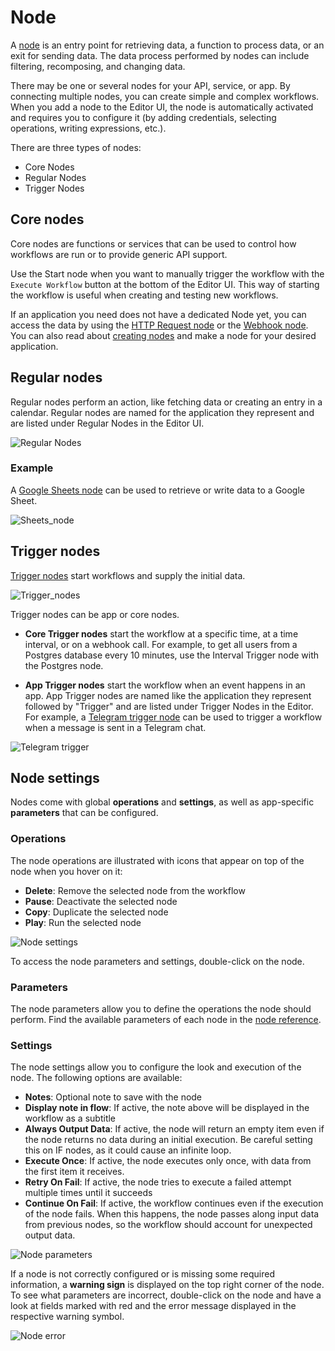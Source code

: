 # Node

A [node](../../reference/glossary.md#node) is an entry point for retrieving data, a function to process data, or an exit for sending data. The data process performed by nodes can include filtering, recomposing, and changing data.

There may be one or several nodes for your API, service, or app. By connecting multiple nodes, you can create simple and complex workflows. When you add a node to the Editor UI, the node is automatically activated and requires you to configure it (by adding credentials, selecting operations, writing expressions, etc.).

There are three types of nodes:

* Core Nodes
* Regular Nodes
* Trigger Nodes

## Core nodes

Core nodes are functions or services that can be used to control how workflows are run or to provide generic API support.

Use the Start node when you want to manually trigger the workflow with the `Execute Workflow` button at the bottom of the Editor UI. This way of starting the workflow is useful when creating and testing new workflows.

If an application you need does not have a dedicated Node yet, you can access the data by using the [HTTP Request node](../../nodes/nodes-library/core-nodes/HTTPRequest/README.md) or the [Webhook node](../../nodes/nodes-library/core-nodes/Webhook/README.md). You can also read about [creating nodes](../../nodes/creating-nodes/create-node.md) and make a node for your desired application.


## Regular nodes

Regular nodes perform an action, like fetching data or creating an entry in a calendar. Regular nodes are named for the application they represent and are listed under Regular Nodes in the Editor UI.

![Regular Nodes](../images/Regular_nodes.png)

### Example

A [Google Sheets node](../../nodes/nodes-library/nodes/GoogleSheets/README.md) can be used to retrieve or write data to a Google Sheet.

![Sheets_node](../images/Google_sheets.png)

## Trigger nodes

[Trigger nodes](../../reference/glossary.md#trigger) start workflows and supply the initial data.

![Trigger_nodes](../images/Trigger_nodes.png)

Trigger nodes can be app or core nodes.

* **Core Trigger nodes** start the workflow at a specific time, at a time interval, or on a webhook call. For example, to get all users from a Postgres database every 10 minutes, use the Interval Trigger node with the Postgres node.

* **App Trigger nodes** start the workflow when an event happens in an app. App Trigger nodes are named like the application they represent followed by "Trigger" and are listed under Trigger Nodes in the Editor. For example, a [Telegram trigger node](../../nodes/nodes-library/trigger-nodes/TelegramTrigger/README.md) can be used to trigger a workflow when a message is sent in a Telegram chat.

![Telegram trigger](../images/telegram_trigger.png)

## Node settings

Nodes come with global **operations** and **settings**, as well as app-specific **parameters** that can be configured.

### Operations

The node operations are illustrated with icons that appear on top of the node when you hover on it:
* **Delete**: Remove the selected node from the workflow
* **Pause**: Deactivate the selected node
* **Copy**: Duplicate the selected node
* **Play**: Run the selected node

![Node settings](../images/Node_settings.gif)

To access the node parameters and settings, double-click on the node.

### Parameters

The node parameters allow you to define the operations the node should perform. Find the available parameters of each node in the [node reference](../../nodes/nodes-library/nodes/).

### Settings

The node settings allow you to configure the look and execution of the node. The following options are available:

* **Notes**: Optional note to save with the node
* **Display note in flow**: If active, the note above will be displayed in the workflow as a subtitle
* **Always Output Data**: If active, the node will return an empty item even if the node returns no data during an initial execution. Be careful setting this on IF nodes, as it could cause an infinite loop.
* **Execute Once**: If active, the node executes only once, with data from the first item it receives.
* **Retry On Fail**: If active, the node tries to execute a failed attempt multiple times until it succeeds
* **Continue On Fail**: If active, the workflow continues even if the execution of the node fails. When this happens, the node passes along input data from previous nodes, so the workflow should account for unexpected output data.

![Node parameters](../images/Node_parameters.gif)

If a node is not correctly configured or is missing some required information, a **warning sign** is displayed on the top right corner of the node. To see what parameters are incorrect, double-click on the node and have a look at fields marked with red and the error message displayed in the respective warning symbol.

![Node error](../images/Node_error.gif)
